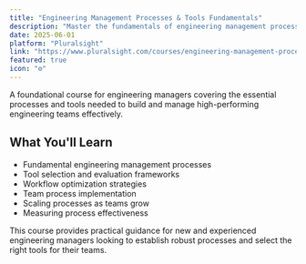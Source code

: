 ```yaml
---
title: "Engineering Management Processes & Tools Fundamentals"
description: "Master the fundamentals of engineering management processes and tools. Learn how to implement effective workflows, choose the right tools, and establish processes that scale with your team."
date: 2025-06-01
platform: "Pluralsight"
link: "https://www.pluralsight.com/courses/engineering-management-processes-tools-fundamentals"
featured: true
icon: "⚙️"
---
```


A foundational course for engineering managers covering the essential processes and tools needed to build and manage high-performing engineering teams effectively.

## What You'll Learn

- Fundamental engineering management processes
- Tool selection and evaluation frameworks
- Workflow optimization strategies
- Team process implementation
- Scaling processes as teams grow
- Measuring process effectiveness

This course provides practical guidance for new and experienced engineering managers looking to establish robust processes and select the right tools for their teams.